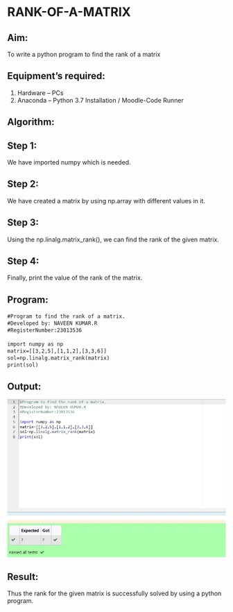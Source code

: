 # RANK-OF-A-MATRIX
## Aim:
To write a python program to find the rank of a matrix
## Equipment’s required:
1. 	Hardware – PCs
2. 	Anaconda – Python 3.7 Installation / Moodle-Code Runner
## Algorithm:
## Step 1:
We have imported numpy which is needed.

## Step 2:
We have created a matrix by using np.array with different values in it.

## Step 3:
Using the np.linalg.matrix_rank(), we can find the rank of the given matrix.

## Step 4:
Finally, print the value of the rank of the matrix.

## Program:
```
#Program to find the rank of a matrix.
#Developed by: NAVEEN KUMAR.R
#RegisterNumber:23013536

import numpy as np
matrix=[[3,2,5],[1,1,2],[3,3,6]]
sol=np.linalg.matrix_rank(matrix)
print(sol)

```
## Output:
![Alt text](image-1.png)

## Result:
Thus the rank for the given matrix is successfully solved by  using a python program.
